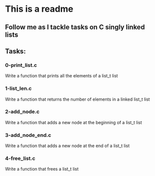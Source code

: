 # This is a readme
## Follow me as I tackle tasks on C singly linked lists
## Tasks:
### 0-print_list.c
Write a function that prints all the elements of a list_t list
### 1-list_len.c
Write a function that returns the number of elements in a linked list_t list
### 2-add_node.c
Write a function that adds a new node at the beginning of a list_t list
### 3-add_node_end.c
Write a function that adds a new node at the end of a list_t list
### 4-free_list.c
Write a function that frees a list_t list
